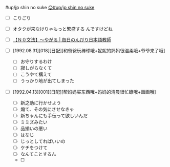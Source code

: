 #up/jp shin no suke
[😊#up/jp shin no suke](http://47.111.95.20:6001/user/1/start/%23up%2Fjp%20shin%20no%20suke)

- [ ] こりごり
- [ ] オタクが来なけりゃもっと繁盛する んですけどね
- [ ] [【Ｎ０文法】～やがる | 毎日のんびり日本語教師](https://nihongonosensei.net/?p=14905)

- [ ] [1992.08.31][018][日配][和爸爸玩棒球哦+妮妮的妈妈很温柔哦+爷爷来了哦]
	- [ ] お守りするわけ
	- [ ] 寂しがらなくて
	- [ ] こうやて構えて
	- [ ] うっかり地が出てしまった

- [ ] [1992.04.13][001][日配][帮妈妈买东西哦+妈妈的清晨很忙碌哦+画画哦]
	- [ ] 新之助に行かせよう
	- [ ] 煽て、その気にさせなきゃ
	- [ ] 新ちゃんにも手伝って欲しいんだ
	- [ ] ミミズみたい
	- [ ] 品揃いの悪い
	- [ ] はなじ
	- [ ] じっとしてればいいの
	- [ ] ケチをつけて
	- [ ] なんてことするん
	- [ ] 